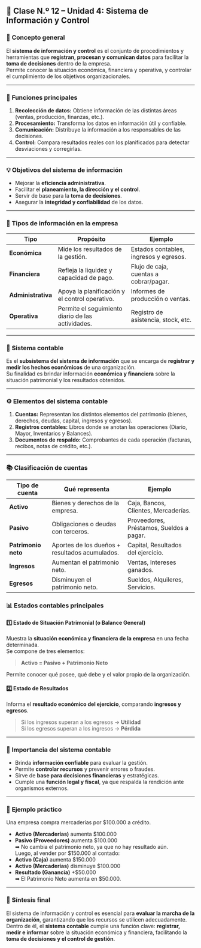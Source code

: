 ## 🧾 **Clase N.º 12 – Unidad 4: Sistema de Información y Control**

### 📌 **Concepto general**

El **sistema de información y control** es el conjunto de procedimientos y herramientas que **registran, procesan y comunican datos** para facilitar la **toma de decisiones** dentro de la empresa.  
Permite conocer la situación económica, financiera y operativa, y controlar el cumplimiento de los objetivos organizacionales.

---

### 🧠 **Funciones principales**

1. **Recolección de datos:** Obtiene información de las distintas áreas (ventas, producción, finanzas, etc.).
2. **Procesamiento:** Transforma los datos en información útil y confiable.
3. **Comunicación:** Distribuye la información a los responsables de las decisiones.
4. **Control:** Compara resultados reales con los planificados para detectar desviaciones y corregirlas.

---

### 💡 **Objetivos del sistema de información**

- Mejorar la **eficiencia administrativa**.
- Facilitar el **planeamiento, la dirección y el control**.
- Servir de base para la **toma de decisiones**.
- Asegurar la **integridad y confiabilidad** de los datos.

---
### 🏢 **Tipos de información en la empresa**

| **Tipo**           | **Propósito**                                     | **Ejemplo**                            |
| ------------------ | ------------------------------------------------- | -------------------------------------- |
| **Económica**      | Mide los resultados de la gestión.                | Estados contables, ingresos y egresos. |
| **Financiera**     | Refleja la liquidez y capacidad de pago.          | Flujo de caja, cuentas a cobrar/pagar. |
| **Administrativa** | Apoya la planificación y el control operativo.    | Informes de producción o ventas.       |
| **Operativa**      | Permite el seguimiento diario de las actividades. | Registro de asistencia, stock, etc.    |

---

### 🧩 **Sistema contable**

Es el **subsistema del sistema de información** que se encarga de **registrar y medir los hechos económicos** de una organización.  
Su finalidad es brindar información **económica y financiera** sobre la situación patrimonial y los resultados obtenidos.

---

### ⚙️ **Elementos del sistema contable**

1. **Cuentas:** Representan los distintos elementos del patrimonio (bienes, derechos, deudas, capital, ingresos y egresos).
2. **Registros contables:** Libros donde se anotan las operaciones (Diario, Mayor, Inventarios y Balances).
3. **Documentos de respaldo:** Comprobantes de cada operación (facturas, recibos, notas de crédito, etc.).

---

### 📚 **Clasificación de cuentas**

|**Tipo de cuenta**|**Qué representa**|**Ejemplo**|
|---|---|---|
|**Activo**|Bienes y derechos de la empresa.|Caja, Bancos, Clientes, Mercaderías.|
|**Pasivo**|Obligaciones o deudas con terceros.|Proveedores, Préstamos, Sueldos a pagar.|
|**Patrimonio neto**|Aportes de los dueños + resultados acumulados.|Capital, Resultados del ejercicio.|
|**Ingresos**|Aumentan el patrimonio neto.|Ventas, Intereses ganados.|
|**Egresos**|Disminuyen el patrimonio neto.|Sueldos, Alquileres, Servicios.|

### 📊 **Estados contables principales**

#### 1️⃣ **Estado de Situación Patrimonial (o Balance General)**

Muestra la **situación económica y financiera de la empresa** en una fecha determinada.  
Se compone de tres elementos:

> **Activo = Pasivo + Patrimonio Neto**

Permite conocer qué posee, qué debe y el valor propio de la organización.

#### 2️⃣ **Estado de Resultados**

Informa el **resultado económico del ejercicio**, comparando **ingresos y egresos**.

> Si los ingresos superan a los egresos → **Utilidad**  
> Si los egresos superan a los ingresos → **Pérdida**

---

### 🧾 **Importancia del sistema contable**

- Brinda **información confiable** para evaluar la gestión.
- Permite **controlar recursos** y prevenir errores o fraudes.
- Sirve de **base para decisiones financieras** y estratégicas.
- Cumple una **función legal y fiscal**, ya que respalda la rendición ante organismos externos.

---

### 🧮 **Ejemplo práctico**

Una empresa compra mercaderías por $100.000 a crédito.

- **Activo (Mercaderías)** aumenta $100.000
- **Pasivo (Proveedores)** aumenta $100.000  
    ➡ No cambia el patrimonio neto, ya que no hay resultado aún.  
    Luego, al vender por $150.000 al contado:
- **Activo (Caja)** aumenta $150.000
- **Activo (Mercaderías)** disminuye $100.000
- **Resultado (Ganancia)** +$50.000  
    ➡ El Patrimonio Neto aumenta en $50.000.

---

### 🧩 **Síntesis final**

El sistema de información y control es esencial para **evaluar la marcha de la organización**, garantizando que los recursos se utilicen adecuadamente.  
Dentro de él, el **sistema contable** cumple una función clave: **registrar, medir e informar** sobre la situación económica y financiera, facilitando la **toma de decisiones y el control de gestión**.